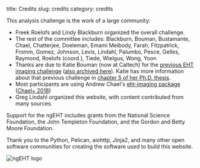 title: Credits
slug: credits
category: credits

This analysis challenge is the work of a large community:

- Freek Roelofs and Lindy Blackburn organized the overall challenge.
- The rest of the committee includes: Blackburn, Bouman, Bustamante, Chael, Chatterjee, Doeleman, Emami Meibody, Farah, Fitzpatrick, Fromm, Gomez, Johnson, Levis, Lindahl, Palumbo, Pesce, Gelles, Raymond, Roelofs (coord.), Tiede, Wielgus, Wong, Yoon
- Thanks are due to Katie Bouman (now at Caltech) for the [previous EHT imaging challenge](http://vlbiimaging.csail.mit.edu/)
([also archived here](https://web.archive.org/web/20201205135432/http://vlbiimaging.csail.mit.edu/imagingchallenge)).
Katie has more information about that previous challenge in
[chapter 5 of her Ph.D. thesis](https://dspace.mit.edu/handle/1721.1/113998).
- Most participants are using Andrew Chael's [eht-imaging package](https://github.com/achael/eht-imaging) ([Chael+ 2018](http://adsabs.harvard.edu/abs/2018ApJ...857...23C))
- Greg Lindahl organized this website, with content contributed from many sources.

Support for the ngEHT includes grants from the National Science
Foundation, the John Templeton Foundation, and the Gordon and Betty Moore
Foundation.

Thank you to the Python, Pelican, aiohttp, Jinja2, and many other open
software communities for creating the software used to build this
website.

![ngEHT logo](../static/Semifinal_Logo_White_Symbol.jpeg)
